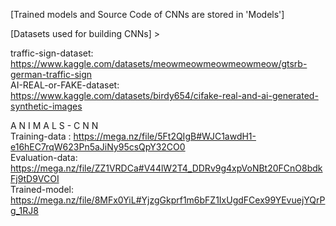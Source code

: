 [Trained models and Source Code of CNNs are stored in 'Models']


[Datasets used for building CNNs] > 

traffic-sign-dataset: https://www.kaggle.com/datasets/meowmeowmeowmeowmeow/gtsrb-german-traffic-sign               
AI-REAL-or-FAKE-dataset: https://www.kaggle.com/datasets/birdy654/cifake-real-and-ai-generated-synthetic-images

A N I M A L S  -  C N N                           
Training-data : https://mega.nz/file/5Ft2QIgB#WJC1awdH1-e16hEC7rqW623Pn5aJiNy95csQpY32CO0              
Evaluation-data: https://mega.nz/file/ZZ1VRDCa#V44lW2T4_DDRv9g4xpVoNBt20FCnO8bdkFj9tD9VCOI                 
Trained-model: https://mega.nz/file/8MFx0YiL#YjzgGkprf1m6bFZ1IxUgdFCex99YEvuejYQrPg_1RJ8
